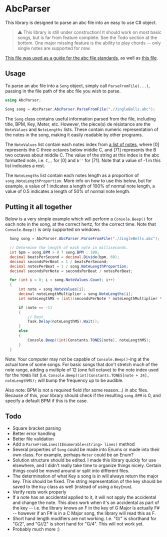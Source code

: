 # AbcParser
This library is designed to parse an abc file into an easy to use C# object.

> :warning: This library is still under construction! It should work on most basic songs, but is far from feature complete. See the Todo section at the bottom. One major missing feature is the ability to play chords -- only single notes are supported for now.

[This file was used as a guide for the abc file standards](https://abcnotation.com/wiki/abc:standard:v2.1), as well as [this file](https://thecelticroom.org/abc-music-notation/abc-notation-read-and-write.html).


## Usage
To parse an abc file into a `Song` object, simply call `ParseFromFile(...)`, passing in the file path of the abc file you wish to parse.

```csharp
using AbcParser;

Song song = AbcParser.AbcParser.ParseFromFile("./JingleBells.abc");
```

The `Song` class contains useful information parsed from the file, including title, BPM, Key, Meter, etc. However, the pièce(s) de résistance are the `NoteValues` and `NoteLengths` lists. These contain numeric representation of the notes in the song, making it easily readable by other programs.

The `NoteValues` list contain each notes index from [a list of notes](https://github.com/oversizedcanoe/AbcParser/blob/main/Constants.cs#L24), where [0] represents the C three octaves below middle C, and [71] represents the B two octaves about middle C. The value of the string at this index is the abc formatted note, i.e. `C,,` for [0] and `b''` for [71]. Note that a value of -1 in this list indicates a rest.

The `NoteLengths` list contain each notes length as a proportion of `song.NoteLengthProportion`. More info on how to use this below, but for example, a value of 1 indicates a length of 100% of normal note length, a value of 0.5 indicates a length of 50% of normal note length.


## Putting it all together
Below is a very simple example which will perform a `Console.Beep()` for each note in the song, at the correct hertz, for the correct time.
Note that `Console.Beep()` is only supported on windows.

```csharp
  Song song = AbcParser.AbcParser.ParseFromFile("./JingleBells.abc");

  // Determine the length of each note in milliseconds.
  int bpm = song.BPM > 0 ? song.BPM : 100;
  decimal beatsPerSecond = decimal.Divide(bpm, 60);
  decimal secondsPerBeat = 1 / beatsPerSecond;
  decimal notesPerBeat = 1 / song.NoteLengthProportion;
  decimal secondsPerNote = secondsPerBeat / notesPerBeat;

  for (int i = 0; i < song.NoteValues.Count; i++)
  {
      int note = song.NoteValues[i];
      decimal noteLengthMultiplier = song.NoteLengths[i];
      int noteLengthMS = (int)(secondsPerNote * noteLengthMultiplier * 1000);

      if (note == -1)
      {
          // Rest
          Task.Delay(noteLengthMS).Wait();
      }
      else
      {
          Console.Beep((int)Constants.TONES[note], noteLengthMS);
      }
  }
```

Note: Your computer may not be capable of `Console.Beep()`-ing at the actual tone of some songs. For basic songs that don't stretch much of the note range, adding a multiple of 12 (one full octave) to the note index used for the `TONES` list (i.e. `Console.Beep((int)Constants.TONES[note + 24], noteLengthMS);` will bump the frequency up to be audible. 

Also note: BPM is not a required field (for some reason...) in abc files. Because of this, your library should check if the resulting `song.BPM` is 0, and specify a default BPM if this is the case.

## Todo
* Square bracket parsing
* Better error handling
* Better file validation
* Add a `ParseFromLines(IEnumerable<string> lines)` method
* Several properties of `Song` could be made into Enums or made into their own class. For example, perhaps `Meter` could be an Enum?
* Solution structure should be edited. I made this library quickly for use elsewhere, and I didn't really take time to organize things nicely. Certain things could be moved around or split into different files.
* The determination of what Key a song is in will always return the major key. This should be fixed. The string representation of the key should be saved to the `Key` class as well (instead of using a `KeyEnum`).
* Verify rests work properly
* If a note has an accidental applied to it, it will not apply the accidental and change the note. This _does_ work when it's an accidental as part of the key -- i.e. the library knows an F in the key of G Major is actually F# -- however if an F# is in a C Major song, the library will read this as F.
* Short hand length modifiers are not working. I.e. "G/" is shorthand for "G/2", and "G//2" is short hand for "G/4". This will not work yet.
* Probably much more :) 
